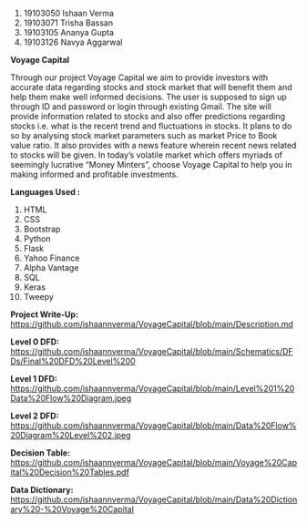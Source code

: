 1. 19103050 Ishaan Verma
2. 19103071 Trisha Bassan
3. 19103105 Ananya Gupta
4. 19103126 Navya Aggarwal

**Voyage Capital** 

Through our project Voyage Capital we aim to provide investors with accurate data regarding stocks and stock market that will benefit them and help them make well informed decisions. The user is supposed to sign up through ID and password or login through existing Gmail. The site will provide information related to stocks and also offer predictions regarding stocks i.e. what is the recent trend and fluctuations in stocks. It plans to do so by analysing stock market parameters such as market Price to Book value ratio. It also provides with a news feature wherein recent news related to stocks will be given. In today’s volatile market which offers myriads of seemingly lucrative “Money Minters”, choose Voyage Capital to help you in making informed and profitable investments.

**Languages Used :**

1. HTML
2. CSS
3. Bootstrap
4. Python
5. Flask
6. Yahoo Finance
7. Alpha Vantage
8. SQL
9. Keras
10. Tweepy

**Project Write-Up:**  
https://github.com/ishaannverma/VoyageCapital/blob/main/Description.md  
  
**Level 0 DFD:**  
https://github.com/ishaannverma/VoyageCapital/blob/main/Schematics/DFDs/Final%20DFD%20Level%200  
  
**Level 1 DFD:**
https://github.com/ishaannverma/VoyageCapital/blob/main/Level%201%20Data%20Flow%20Diagram.jpeg  
  
**Level 2 DFD:**
https://github.com/ishaannverma/VoyageCapital/blob/main/Data%20Flow%20Diagram%20Level%202.jpeg  
  
**Decision Table:**  
https://github.com/ishaannverma/VoyageCapital/blob/main/Voyage%20Capital%20Decision%20Tables.pdf  
  
**Data Dictionary:**  
https://github.com/ishaannverma/VoyageCapital/blob/main/Data%20Dictionary%20-%20Voyage%20Capital
